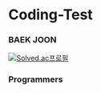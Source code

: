 # Coding-Test
### BAEK JOON
[![Solved.ac프로필](http://mazassumnida.wtf/api/v2/generate_badge?boj=yh)](https://solved.ac/cyh1234)
### Programmers

